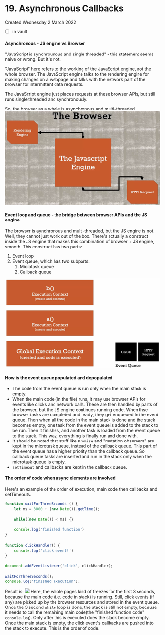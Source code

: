 # 19. Asynchronous Callbacks
Created Wednesday 2 March 2022

- [ ] in vault

#### Asynchronous - JS engine vs Browser
"JavaScript is synchrounous and single threaded" - this statement seems naive or wrong. But it's not.

"JavaScript" here refers to the working of the JavaScript engine, not the whole browser. The JavaScript engine talks to the rendering engine for making changes on a webpage and talks with the network part of the browser for intermittent data requests.

The JavaScript engine just places requests at these browser APIs, but still runs single threaded and synchronously.

So, the browser as a whole is asynchronous and multi-threaded.
![](Pasted%20image%2020220302232036.png)

#### Event loop and queue - the bridge between browser APIs and the JS engine
The browser is aynchronous and multi-threaded, but the JS engine is not. Well, they cannot just work out of the box. There's actually a construct inside the JS engine that makes this combination of browser + JS engine, smooth. This construct has two parts:
1. Event loop
2. Event queue, which has two subparts:
	1. Microtask queue
	2. Callback queue

![](Pasted%20image%2020220303004253.png)

#### How is the event queue populated and depopulated
- The code from the event queue is run only when the main stack is empty.
- When the main code (in the file) runs, it may use browser APIs for events like clicks and network calls. These are then handled by parts of the browser, but the JS engine continues running code. When thse browser tasks are completed and ready, they get enqueued in the event queue. Then when all the code in the main stack is done and the stack becomes empty, one task from the event queue is added to the stack to be run. Then it finishes, and another task is loaded from the event queue to the stack. This way, everything is finally run and done with.
- It should be noted that stuff like `Promise` and "mutation observers" are kept in the microtask queue, instead of the callback queue. This part of the event queue has a higher priority than the callback queue. So callback queue tasks are inserted and run in the stack only when the microtask queue is empty.
- `setTimeout` and callbacks are kept in the callback queue.

#### The order of code when async elements are involved
Here's an example of the order of execution, main code then callbacks and setTimeouts.
```js
function waitForThreeSeconds () {
	let ms = 3000 + (new Date()).getTime();

	while((new Date()) < ms) {}

	console.log('finished function')
}

function clickHandler() {
	console.log('click event!')
}

document.addEventListener('click', clickHandler);

waitForThreeSeconds();
console.log('finished execution');
```

Result is:
![](Pasted%20image%2020220303005834.png)
Here, the whole pages kind of freezes for the first 3 seconds, because the main code (i.e. code in stack) is running. Still, click events (if any) are picked up by the browser resources and stored in the event queue. Once the 3 second `while` loop is done, the stack is still not empty, because it needs to call the remaining main code(the "finished function code" `console.log`). Only after this is executed does the stack become empty. Once the main stack is empty, the click event's callbacks are pushed into the stack to execute. This is the order of code.